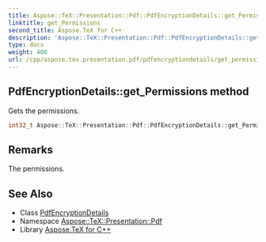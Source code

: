 ```yaml
---
title: Aspose::TeX::Presentation::Pdf::PdfEncryptionDetails::get_Permissions method
linktitle: get_Permissions
second_title: Aspose.TeX for C++
description: 'Aspose::TeX::Presentation::Pdf::PdfEncryptionDetails::get_Permissions method. Gets the permissions in C++.'
type: docs
weight: 400
url: /cpp/aspose.tex.presentation.pdf/pdfencryptiondetails/get_permissions/
---
```

## PdfEncryptionDetails::get_Permissions method


Gets the permissions.

```cpp
int32_t Aspose::TeX::Presentation::Pdf::PdfEncryptionDetails::get_Permissions() const
```

## Remarks


The permissions. 
## See Also

* Class [PdfEncryptionDetails](../)
* Namespace [Aspose::TeX::Presentation::Pdf](../../)
* Library [Aspose.TeX for C++](../../../)
